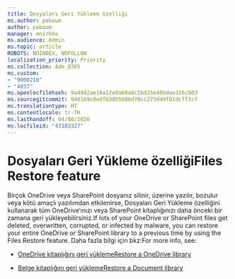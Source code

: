 ```yaml
---
title: Dosyaları Geri Yükleme özelliği
ms.author: pebaum
author: pebaum
manager: mnirkhe
ms.audience: Admin
ms.topic: article
ROBOTS: NOINDEX, NOFOLLOW
localization_priority: Priority
ms.collection: Adm_O365
ms.custom:
- "9000210"
- "4837"
ms.openlocfilehash: 9a4942ae14a12e0a68a8c5bd25e46bdae326c803
ms.sourcegitcommit: 940169c0edf638b5086d70cc275049f01dcff3cf
ms.translationtype: HT
ms.contentlocale: tr-TR
ms.lasthandoff: 04/08/2020
ms.locfileid: "43183327"
---
```

# <a name="files-restore-feature"></a><span data-ttu-id="ded5b-102">Dosyaları Geri Yükleme özelliği</span><span class="sxs-lookup"><span data-stu-id="ded5b-102">Files Restore feature</span></span>

<span data-ttu-id="ded5b-103">Birçok OneDrive veya SharePoint dosyanız silinir, üzerine yazılır, bozulur veya kötü amaçlı yazılımdan etkilenirse, Dosyaları Geri Yükleme özelliğini kullanarak tüm OneDrive‘ınızı veya SharePoint kitaplığınızı daha önceki bir zamana geri yükleyebilirsiniz.</span><span class="sxs-lookup"><span data-stu-id="ded5b-103">If lots of your OneDrive or SharePoint files get deleted, overwritten, corrupted, or infected by malware, you can restore your entire OneDrive or SharePoint library to a previous time by using the Files Restore feature.</span></span> <span data-ttu-id="ded5b-104">Daha fazla bilgi için bkz:</span><span class="sxs-lookup"><span data-stu-id="ded5b-104">For more info, see:</span></span>

- [<span data-ttu-id="ded5b-105">OneDrive kitaplığını geri yükleme</span><span class="sxs-lookup"><span data-stu-id="ded5b-105">Restore a OneDrive library</span></span>](https://support.office.com/article/restore-your-onedrive-fa231298-759d-41cf-bcd0-25ac53eb8a150)

- [<span data-ttu-id="ded5b-106">Belge kitaplığını geri yükleme</span><span class="sxs-lookup"><span data-stu-id="ded5b-106">Restore a Document library</span></span>](https://support.office.com/article/restore-a-document-library-317791c3-8bd0-4dfd-8254-3ca90883d39a)
